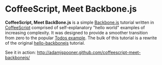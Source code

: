 # CoffeeScript, Meet Backbone.js

**CoffeeScript, Meet BackBone.js** is a simple [Backbone.js](http://documentcloud.github.com/backbone) tutorial written in [CoffeeScript](http://coffeescript.org/) comprised of self-explanatory "hello world" examples of increasing complexity. It was designed to provide a smoother transition from zero to the popular [Todos example](http://documentcloud.github.com/backbone/docs/todos.html). The bulk of this tutorial is a rewrite of the original [hello-backbonejs](http://arturadib.github.com/hello-backbonejs/) tutorial.

See it in action: http://adamjspooner.github.com/coffeescript-meet-backbonejs/
